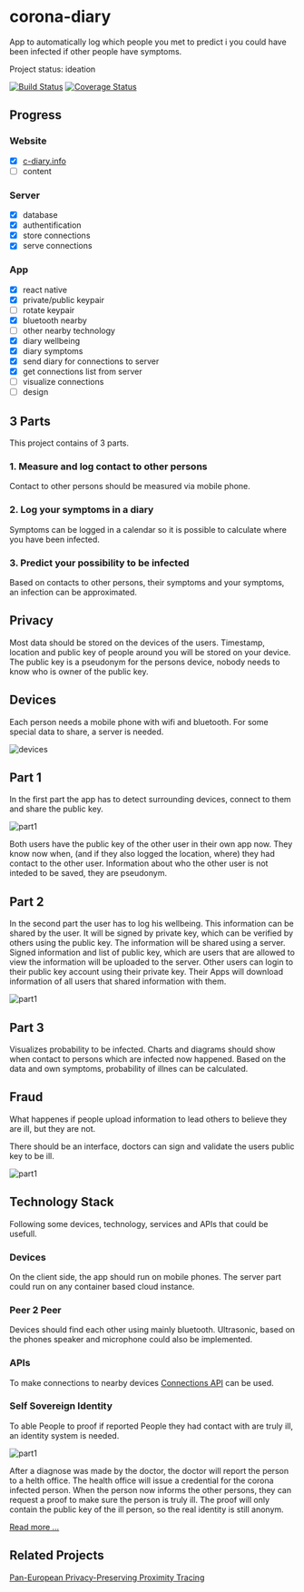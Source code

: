 # corona-diary
App to automatically log which people you met to predict i you could have been infected if other people have symptoms.

Project status: ideation

[![Build Status](https://travis-ci.org/chriamue/corona-diary.svg?branch=master)](https://travis-ci.org/chriamue/corona-diary)
[![Coverage Status](https://coveralls.io/repos/github/chriamue/corona-diary/badge.svg?branch=master)](https://coveralls.io/github/chriamue/corona-diary?branch=master)

## Progress

### Website

 - [x] [c-diary.info](c-diary.info)
 - [ ] content

### Server

 - [x] database
 - [x] authentification
 - [x] store connections
 - [x] serve connections

### App

 - [x] react native
 - [x] private/public keypair
 - [ ] rotate keypair
 - [x] bluetooth nearby
 - [ ] other nearby technology
 - [x] diary wellbeing
 - [x] diary symptoms
 - [x] send diary for connections to server
 - [x] get connections list from server
 - [ ] visualize connections
 - [ ] design

## 3 Parts

This project contains of 3 parts.

### 1. Measure and log contact to other persons

Contact to other persons should be measured via mobile phone.

### 2. Log your symptoms in a diary

Symptoms can be logged in a calendar so it is possible to calculate where you have been infected.

### 3. Predict your possibility to be infected

Based on contacts to other persons, their symptoms and your symptoms, an infection can be approximated.

## Privacy

Most data should be stored on the devices of the users.
Timestamp, location and public key of people around you will be stored on your device.
The public key is a pseudonym for the persons device, nobody needs to know who is owner of the public key.

## Devices

Each person needs a mobile phone with wifi and bluetooth.
For some special data to share, a server is needed.

![devices](http://www.plantuml.com/plantuml/proxy?src=https://raw.github.com/chriamue/corona-diary/master/diagrams/devices.puml)

## Part 1

In the first part the app has to detect surrounding devices,
connect to them and share the public key.

![part1](http://www.plantuml.com/plantuml/proxy?src=https://raw.github.com/chriamue/corona-diary/master/diagrams/log_contact.puml)

Both users have the public key of the other user in their own app now.
They know now when, (and if they also logged the location, where) they
had contact to the other user.
Information about who the other user is not inteded to be saved, they are pseudonym.

## Part 2

In the second part the user has to log his wellbeing.
This information can be shared by the user.
It will be signed by private key, which can be verified by others using the public key.
The information will be shared using a server.
Signed information and list of public key, which are users that are allowed to view the information will be uploaded to the server.
Other users can login to their public key account using their private key.
Their Apps will download information of all users that shared information with them.

![part1](http://www.plantuml.com/plantuml/proxy?src=https://raw.github.com/chriamue/corona-diary/master/diagrams/log_wellbeing.puml)

## Part 3

Visualizes probability to be infected.
Charts and diagrams should show when contact to persons
which are infected now happened.
Based on the data and own symptoms, probability of illnes can be calculated.

## Fraud

What happenes if people upload information to lead others to believe they are ill, but they are not.

There should be an interface, doctors can sign and validate the users public key to be ill.

![part1](http://www.plantuml.com/plantuml/proxy?src=https://raw.github.com/chriamue/corona-diary/master/diagrams/validate.puml)

## Technology Stack

Following some devices, technology, services and APIs that could be usefull.

### Devices

On the client side, the app should run on mobile phones.
The server part could run on any container based cloud instance.

### Peer 2 Peer

Devices should find each other using mainly bluetooth.
Ultrasonic, based on the phones speaker and microphone
could also be implemented.

### APIs

To make connections to nearby devices [Connections API](https://developers.google.com/nearby/connections/overview) can be used.

### Self Sovereign Identity

To able People to proof if reported People they had contact with are truly ill,
an identity system is needed.

![part1](http://www.plantuml.com/plantuml/proxy?src=https://raw.github.com/chriamue/corona-diary/master/diagrams/self_sovereign_identity.puml)

After a diagnose was made by the doctor, the doctor will report the person to
a helth office. The health office will issue a credential for the corona infected person. When the person now informs the other persons, they can request a proof
to make sure the person is truly ill.
The proof will only contain the public key of the ill person,
so the real identity is still anonym.

[Read more ...](SSI/README.md)

## Related Projects

[Pan-European Privacy-Preserving Proximity Tracing](https://www.pepp-pt.org/)